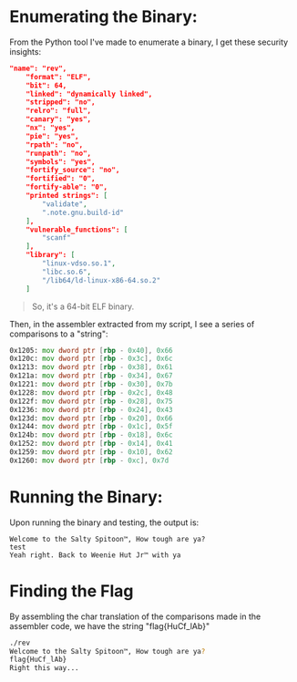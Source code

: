 # Enumerating the Binary:

From the Python tool I've made to enumerate a binary, I get these security insights:

```json
"name": "rev",
    "format": "ELF",
    "bit": 64,
    "linked": "dynamically linked",
    "stripped": "no",
    "relro": "full",
    "canary": "yes",
    "nx": "yes",
    "pie": "yes",
    "rpath": "no",
    "runpath": "no",
    "symbols": "yes",
    "fortify_source": "no",
    "fortified": "0",
    "fortify-able": "0",
    "printed strings": [
        "validate",
        ".note.gnu.build-id"
    ],
    "vulnerable_functions": [
        "scanf"
    ],
    "library": [
        "linux-vdso.so.1",
        "libc.so.6",
        "/lib64/ld-linux-x86-64.so.2"
    ]
```

> So, it's a 64-bit ELF binary.

Then, in the assembler extracted from my script, I see a series of comparisons to a "string":

```asm
0x1205:	mov	dword ptr [rbp - 0x40], 0x66
0x120c:	mov	dword ptr [rbp - 0x3c], 0x6c
0x1213:	mov	dword ptr [rbp - 0x38], 0x61
0x121a:	mov	dword ptr [rbp - 0x34], 0x67
0x1221:	mov	dword ptr [rbp - 0x30], 0x7b
0x1228:	mov	dword ptr [rbp - 0x2c], 0x48
0x122f:	mov	dword ptr [rbp - 0x28], 0x75
0x1236:	mov	dword ptr [rbp - 0x24], 0x43
0x123d:	mov	dword ptr [rbp - 0x20], 0x66
0x1244:	mov	dword ptr [rbp - 0x1c], 0x5f
0x124b:	mov	dword ptr [rbp - 0x18], 0x6c
0x1252:	mov	dword ptr [rbp - 0x14], 0x41
0x1259:	mov	dword ptr [rbp - 0x10], 0x62
0x1260:	mov	dword ptr [rbp - 0xc], 0x7d
```

# Running the Binary:

Upon running the binary and testing, the output is:

```
Welcome to the Salty Spitoon™, How tough are ya?
test
Yeah right. Back to Weenie Hut Jr™ with ya
```

# Finding the Flag

By assembling the char translation of the comparisons made in the assembler code, we have the string "flag{HuCf_lAb}"

```bash
./rev
Welcome to the Salty Spitoon™, How tough are ya?
flag{HuCf_lAb}
Right this way...
```
